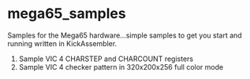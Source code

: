# mega65_samples
Samples for the Mega65 hardware...simple samples to get you start and running written in KickAssembler.
1. Sample VIC 4 CHARSTEP and CHARCOUNT registers
2. Sample VIC 4 checker pattern in 320x200x256 full color mode
